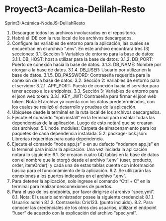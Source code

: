# Proyect3-Acamica-Delilah-Resto
Sprint3-Acámica-NodeJS-DelilahResto
1.	Descargue todos los archivos involucrados en el repositorio.
2.	Habrá el IDE con la ruta local de los archivos descargados. 
3.	Configure las variables de entorno para la aplicación, las cuales se encuentran en el archivo “.env”. En este archivo encontrará tres (3) secciones:
    3.1.	Sección 1: Variables de entorno para la base de datos:
      3.1.1.	DB_HOST: host a utilizar para la base de datos. 
      3.1.2.	DB_PORT: Puerto de conexión hacia la base de datos.
      3.1.3.	DB_NAME: Nombre por otorgar a la base de datos. 
      3.1.4.	DB_USER: Usuario por utilizar en la base de datos. 
      3.1.5.	DB_PASSWORD: Contraseña requerida para la conexión de la base de datos. 
    3.2.	Sección 2: Variables de entorno para el servidor:
      3.2.1.	APP_PORT: Puesto de conexión hacia el servidor para tener acceso a los endpoints. 
    3.3.	Sección 3: Variables de entorno para el json web token:
      3.3.1.	KEY_JWT: Contraseña para firmar el json web token. 
    Nota: El archivo ya cuenta con los datos predeterminados, con los cuales se realizó el desarrollo y pruebas de la aplicación. 
4.	Ubíquese desde la terminal en la ruta local de los archivos descargados. 
5.	Ejecute el comando “npm install” en la terminal para instalar todas las dependencias de la aplicación. Luego de esto notará que se crearan dos archivos:
  5.1.	node_modules: Carpeta de almacenamiento para los paquetes de cada dependencia instalada. 
  5.2.	package-lock.json: Librerías requeridas para cada dependencia. 
6.	Ejecute el comando “node app.js” o en su defecto “nodemon app.js” en la terminal para iniciar la aplicación. Una vez iniciada la aplicación notará lo siguiente:
  6.1.	Se crearan cuatro (4) tablas en la base de datos con el nombre que le otorgó desde el archivo “.env” (user, producto, order, itemOrder); y cada una de estas tablas cuenta con información básica para el funcionamiento de la aplicación.
  6.2.	Se utilizarán las conexiones a los puertos indicados en el archivo “.env”. 
7.	Para detener la aplicación, solo ingrese el comando “Ctrl + C” en la terminal para realizar desconexiones de puertos. 
8.	Para el uso de los endpoints, por favor dirigirse al archivo “spec.yml”.
  8.1.	Nota: El usuario administrador posee la siguiente credencial:
    8.1.1.	Usuario: admin
    8.1.2.	Contraseña: Cris123. (punto incluido).
  8.2.	Para conocer las credenciales de los otros dos usuarios, utilizar el endpoint “/user” de acuerdo con la explicación del archivo “spec.yml”. 
